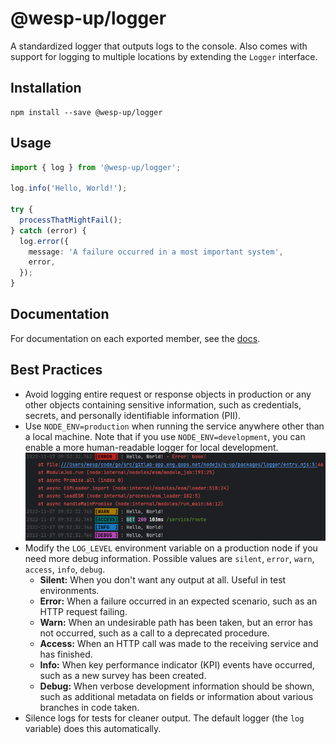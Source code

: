 # @wesp-up/logger

A standardized logger that outputs logs to the console. Also comes with support for logging to multiple locations by extending the `Logger` interface.

## Installation

```shell
npm install --save @wesp-up/logger
```

## Usage

```typescript
import { log } from '@wesp-up/logger';

log.info('Hello, World!');

try {
  processThatMightFail();
} catch (error) {
  log.error({
    message: 'A failure occurred in a most important system',
    error,
  });
}
```

## Documentation

For documentation on each exported member, see the [docs](docs).

## Best Practices

- Avoid logging entire request or response objects in production or any other objects containing sensitive information, such as credentials, secrets, and personally identifiable information (PII).
- Use `NODE_ENV=production` when running the service anywhere other than a local machine. Note that if you use `NODE_ENV=development`, you can enable a more human-readable logger for local development.
  ![Pretty Log Format](readme/pretty-format.png 'Pretty Log Format')
- Modify the `LOG_LEVEL` environment variable on a production node if you need more debug information. Possible values are `silent`, `error`, `warn`, `access`, `info`, `debug`.
  - **Silent:** When you don't want any output at all. Useful in test
    environments.
  - **Error:** When a failure occurred in an expected scenario, such as an
    HTTP request failing.
  - **Warn:** When an undesirable path has been taken, but an error has not
    occurred, such as a call to a deprecated procedure.
  - **Access:** When an HTTP call was made to the receiving service and has
    finished.
  - **Info:** When key performance indicator (KPI) events have occurred, such
    as a new survey has been created.
  - **Debug:** When verbose development information should be shown, such as
    additional metadata on fields or information about various branches in code
    taken.
- Silence logs for tests for cleaner output. The default logger (the `log` variable) does this automatically.
